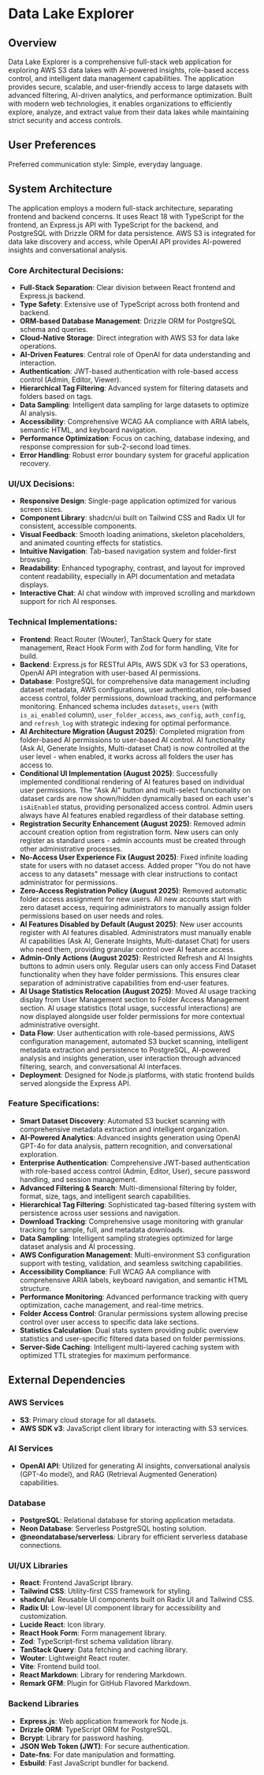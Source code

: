 # Data Lake Explorer

## Overview

Data Lake Explorer is a comprehensive full-stack web application for exploring AWS S3 data lakes with AI-powered insights, role-based access control, and intelligent data management capabilities. The application provides secure, scalable, and user-friendly access to large datasets with advanced filtering, AI-driven analytics, and performance optimization. Built with modern web technologies, it enables organizations to efficiently explore, analyze, and extract value from their data lakes while maintaining strict security and access controls.

## User Preferences

Preferred communication style: Simple, everyday language.

## System Architecture

The application employs a modern full-stack architecture, separating frontend and backend concerns. It uses React 18 with TypeScript for the frontend, an Express.js API with TypeScript for the backend, and PostgreSQL with Drizzle ORM for data persistence. AWS S3 is integrated for data lake discovery and access, while OpenAI API provides AI-powered insights and conversational analysis.

### Core Architectural Decisions:
- **Full-Stack Separation**: Clear division between React frontend and Express.js backend.
- **Type Safety**: Extensive use of TypeScript across both frontend and backend.
- **ORM-based Database Management**: Drizzle ORM for PostgreSQL schema and queries.
- **Cloud-Native Storage**: Direct integration with AWS S3 for data lake operations.
- **AI-Driven Features**: Central role of OpenAI for data understanding and interaction.
- **Authentication**: JWT-based authentication with role-based access control (Admin, Editor, Viewer).
- **Hierarchical Tag Filtering**: Advanced system for filtering datasets and folders based on tags.
- **Data Sampling**: Intelligent data sampling for large datasets to optimize AI analysis.
- **Accessibility**: Comprehensive WCAG AA compliance with ARIA labels, semantic HTML, and keyboard navigation.
- **Performance Optimization**: Focus on caching, database indexing, and response compression for sub-2-second load times.
- **Error Handling**: Robust error boundary system for graceful application recovery.

### UI/UX Decisions:
- **Responsive Design**: Single-page application optimized for various screen sizes.
- **Component Library**: shadcn/ui built on Tailwind CSS and Radix UI for consistent, accessible components.
- **Visual Feedback**: Smooth loading animations, skeleton placeholders, and animated counting effects for statistics.
- **Intuitive Navigation**: Tab-based navigation system and folder-first browsing.
- **Readability**: Enhanced typography, contrast, and layout for improved content readability, especially in API documentation and metadata displays.
- **Interactive Chat**: AI chat window with improved scrolling and markdown support for rich AI responses.

### Technical Implementations:
- **Frontend**: React Router (Wouter), TanStack Query for state management, React Hook Form with Zod for form handling, Vite for build.
- **Backend**: Express.js for RESTful APIs, AWS SDK v3 for S3 operations, OpenAI API integration with user-based AI permissions.
- **Database**: PostgreSQL for comprehensive data management including dataset metadata, AWS configurations, user authentication, role-based access control, folder permissions, download tracking, and performance monitoring. Enhanced schema includes `datasets`, `users` (with `is_ai_enabled` column), `user_folder_access`, `aws_config`, `auth_config`, and `refresh_log` with strategic indexing for optimal performance.
- **AI Architecture Migration (August 2025)**: Completed migration from folder-based AI permissions to user-based AI control. AI functionality (Ask AI, Generate Insights, Multi-dataset Chat) is now controlled at the user level - when enabled, it works across all folders the user has access to.
- **Conditional UI Implementation (August 2025)**: Successfully implemented conditional rendering of AI features based on individual user permissions. The "Ask AI" button and multi-select functionality on dataset cards are now shown/hidden dynamically based on each user's `isAiEnabled` status, providing personalized access control. Admin users always have AI features enabled regardless of their database setting.
- **Registration Security Enhancement (August 2025)**: Removed admin account creation option from registration form. New users can only register as standard users - admin accounts must be created through other administrative processes.
- **No-Access User Experience Fix (August 2025)**: Fixed infinite loading state for users with no dataset access. Added proper "You do not have access to any datasets" message with clear instructions to contact administrator for permissions.
- **Zero-Access Registration Policy (August 2025)**: Removed automatic folder access assignment for new users. All new accounts start with zero dataset access, requiring administrators to manually assign folder permissions based on user needs and roles.
- **AI Features Disabled by Default (August 2025)**: New user accounts register with AI features disabled. Administrators must manually enable AI capabilities (Ask AI, Generate Insights, Multi-dataset Chat) for users who need them, providing granular control over AI feature access.
- **Admin-Only Actions (August 2025)**: Restricted Refresh and AI Insights buttons to admin users only. Regular users can only access Find Dataset functionality when they have folder permissions. This ensures clear separation of administrative capabilities from end-user features.
- **AI Usage Statistics Relocation (August 2025)**: Moved AI usage tracking display from User Management section to Folder Access Management section. AI usage statistics (total usage, successful interactions) are now displayed alongside user folder permissions for more contextual administrative oversight.
- **Data Flow**: User authentication with role-based permissions, AWS configuration management, automated S3 bucket scanning, intelligent metadata extraction and persistence to PostgreSQL, AI-powered analysis and insights generation, user interaction through advanced filtering, search, and conversational AI interfaces.
- **Deployment**: Designed for Node.js platforms, with static frontend builds served alongside the Express API.

### Feature Specifications:
- **Smart Dataset Discovery**: Automated S3 bucket scanning with comprehensive metadata extraction and intelligent organization.
- **AI-Powered Analytics**: Advanced insights generation using OpenAI GPT-4o for data analysis, pattern recognition, and conversational exploration.
- **Enterprise Authentication**: Comprehensive JWT-based authentication with role-based access control (Admin, Editor, User), secure password handling, and session management.
- **Advanced Filtering & Search**: Multi-dimensional filtering by folder, format, size, tags, and intelligent search capabilities.
- **Hierarchical Tag Filtering**: Sophisticated tag-based filtering system with persistence across user sessions and navigation.
- **Download Tracking**: Comprehensive usage monitoring with granular tracking for sample, full, and metadata downloads.
- **Data Sampling**: Intelligent sampling strategies optimized for large dataset analysis and AI processing.
- **AWS Configuration Management**: Multi-environment S3 configuration support with testing, validation, and seamless switching capabilities.
- **Accessibility Compliance**: Full WCAG AA compliance with comprehensive ARIA labels, keyboard navigation, and semantic HTML structure.
- **Performance Monitoring**: Advanced performance tracking with query optimization, cache management, and real-time metrics.
- **Folder Access Control**: Granular permissions system allowing precise control over user access to specific data lake sections.
- **Statistics Calculation**: Dual stats system providing public overview statistics and user-specific filtered data based on folder permissions.
- **Server-Side Caching**: Intelligent multi-layered caching system with optimized TTL strategies for maximum performance.

## External Dependencies

### AWS Services
- **S3**: Primary cloud storage for all datasets.
- **AWS SDK v3**: JavaScript client library for interacting with S3 services.

### AI Services
- **OpenAI API**: Utilized for generating AI insights, conversational analysis (GPT-4o model), and RAG (Retrieval Augmented Generation) capabilities.

### Database
- **PostgreSQL**: Relational database for storing application metadata.
- **Neon Database**: Serverless PostgreSQL hosting solution.
- **@neondatabase/serverless**: Library for efficient serverless database connections.

### UI/UX Libraries
- **React**: Frontend JavaScript library.
- **Tailwind CSS**: Utility-first CSS framework for styling.
- **shadcn/ui**: Reusable UI components built on Radix UI and Tailwind CSS.
- **Radix UI**: Low-level UI component library for accessibility and customization.
- **Lucide React**: Icon library.
- **React Hook Form**: Form management library.
- **Zod**: TypeScript-first schema validation library.
- **TanStack Query**: Data fetching and caching library.
- **Wouter**: Lightweight React router.
- **Vite**: Frontend build tool.
- **React Markdown**: Library for rendering Markdown.
- **Remark GFM**: Plugin for GitHub Flavored Markdown.

### Backend Libraries
- **Express.js**: Web application framework for Node.js.
- **Drizzle ORM**: TypeScript ORM for PostgreSQL.
- **Bcrypt**: Library for password hashing.
- **JSON Web Token (JWT)**: For secure authentication.
- **Date-fns**: For date manipulation and formatting.
- **Esbuild**: Fast JavaScript bundler for backend.